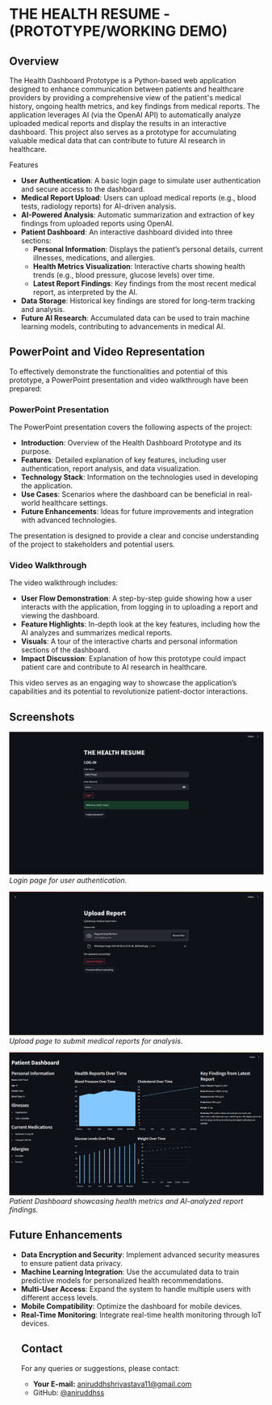 <!DOCTYPE html>
<html lang="en">
<head>
    <meta charset="UTF-8">
    <meta name="viewport" content="width=device-width, initial-scale=1.0">
    
</head>
<body>
    <h1>THE HEALTH RESUME - (PROTOTYPE/WORKING DEMO)</h1>
    <h2> Overview </h2>
    <p>The Health Dashboard Prototype is a Python-based web application designed to enhance communication between patients and healthcare providers by providing a comprehensive view of the patient's medical history, ongoing health metrics, and key findings from medical reports. The application leverages AI (via the OpenAI API) to automatically analyze uploaded medical reports and display the results in an interactive dashboard. This project also serves as a prototype for accumulating valuable medical data that can contribute to future AI research in healthcare.</p
    <h2>Features</h2>
    <ul>
        <li><strong>User Authentication</strong>: A basic login page to simulate user authentication and secure access to the dashboard.</li>
        <li><strong>Medical Report Upload</strong>: Users can upload medical reports (e.g., blood tests, radiology reports) for AI-driven analysis.</li>
        <li><strong>AI-Powered Analysis</strong>: Automatic summarization and extraction of key findings from uploaded reports using OpenAI.</li>
        <li><strong>Patient Dashboard</strong>: An interactive dashboard divided into three sections:
            <ul>
                <li><strong>Personal Information</strong>: Displays the patient’s personal details, current illnesses, medications, and allergies.</li>
                <li><strong>Health Metrics Visualization</strong>: Interactive charts showing health trends (e.g., blood pressure, glucose levels) over time.</li>
                <li><strong>Latest Report Findings</strong>: Key findings from the most recent medical report, as interpreted by the AI.</li>
            </ul>
        </li>
        <li><strong>Data Storage</strong>: Historical key findings are stored for long-term tracking and analysis.</li>
        <li><strong>Future AI Research</strong>: Accumulated data can be used to train machine learning models, contributing to advancements in medical AI.</li>
    </ul>
    <h2>PowerPoint and Video Representation</h2>
    <p>To effectively demonstrate the functionalities and potential of this prototype, a PowerPoint presentation and video walkthrough have been prepared:</p>
    <h3>PowerPoint Presentation</h3>
    <p>The PowerPoint presentation covers the following aspects of the project:</p>
    <ul>
        <li><strong>Introduction</strong>: Overview of the Health Dashboard Prototype and its purpose.</li>
        <li><strong>Features</strong>: Detailed explanation of key features, including user authentication, report analysis, and data visualization.</li>
        <li><strong>Technology Stack</strong>: Information on the technologies used in developing the application.</li>
        <li><strong>Use Cases</strong>: Scenarios where the dashboard can be beneficial in real-world healthcare settings.</li>
        <li><strong>Future Enhancements</strong>: Ideas for future improvements and integration with advanced technologies.</li>
    </ul>
    <p>The presentation is designed to provide a clear and concise understanding of the project to stakeholders and potential users.</p>
    <h3>Video Walkthrough</h3>
    <p>The video walkthrough includes:</p>
    <ul>
        <li><strong>User Flow Demonstration</strong>: A step-by-step guide showing how a user interacts with the application, from logging in to uploading a report and viewing the dashboard.</li>
        <li><strong>Feature Highlights</strong>: In-depth look at the key features, including how the AI analyzes and summarizes medical reports.</li>
        <li><strong>Visuals</strong>: A tour of the interactive charts and personal information sections of the dashboard.</li>
        <li><strong>Impact Discussion</strong>: Explanation of how this prototype could impact patient care and contribute to AI research in healthcare.</li>
    </ul>
    <p>This video serves as an engaging way to showcase the application’s capabilities and its potential to revolutionize patient-doctor interactions.</p>
    <h2>Screenshots</h2>
    <p><img src="https://github.com/aniruddhss/MEDHACKS2024/blob/main/LOGIN%20PAGE.png" alt="Login Page"><br><em>Login page for user authentication.</em></p>
    <p><img src="https://github.com/aniruddhss/MEDHACKS2024/blob/main/UPLOAD%20PAGE%202.png" alt="Upload Page"><br><em>Upload page to submit medical reports for analysis.</em></p>
    <p><img src="https://github.com/aniruddhss/MEDHACKS2024/blob/main/PATIENT%20DASHBOARD.png" alt="Patient Dashboard"><br><em>Patient Dashboard showcasing health metrics and AI-analyzed report findings.</em></p>
    <h2>Future Enhancements</h2>
    <ul>
        <li><strong>Data Encryption and Security</strong>: Implement advanced security measures to ensure patient data privacy.</li>
        <li><strong>Machine Learning Integration</strong>: Use the accumulated data to train predictive models for personalized health recommendations.</li>
        <li><strong>Multi-User Access</strong>: Expand the system to handle multiple users with different access levels.</li>
        <li><strong>Mobile Compatibility</strong>: Optimize the dashboard for mobile devices.</li>
        <li><strong>Real-Time Monitoring</strong>: Integrate real-time health monitoring through IoT devices.</li>
    <h2>Contact</h2>
    <p>For any queries or suggestions, please contact:</p>
    <ul>
        <li><strong>Your E-mail:</strong> <a href="mailto:your.email@example.com">aniruddhshrivastava11@gmail.com</a></li>
        <li>GitHub: <a href="https://github.com/yourusername">@aniruddhss</a></li>
    </ul>
</body>
</html>
